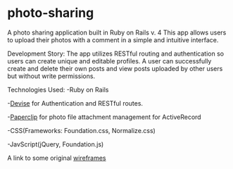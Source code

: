 # photo-sharing
A photo sharing application built in Ruby on Rails v. 4
This app allows users to upload their photos with a comment in a simple and intuitive interface.


Development Story:
The app utilizes RESTful routing and authentication so users can create unique and editable profiles.  A user can successfully create and delete their own posts and view posts uploaded by other users but without write permissions.  

Technologies Used:
-Ruby on Rails

-[Devise](https://github.com/plataformatec/devise) for Authentication and RESTful routes.

-[Paperclip](https://github.com/thoughtbot/paperclip) for photo file attachment management for ActiveRecord

-CSS(Frameworks: Foundation.css, Normalize.css)

-JavScript(jQuery, Foundation.js)


A link to some original [wireframes](http://bit.ly/1kFia8D)